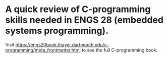 # A quick review of C-programming skills needed in ENGS 28 (embedded systems programming).

Visit <https://engs20book.thayer.dartmouth.edu/c-programming/meta_frontmatter.html> to see the full C-programming book.